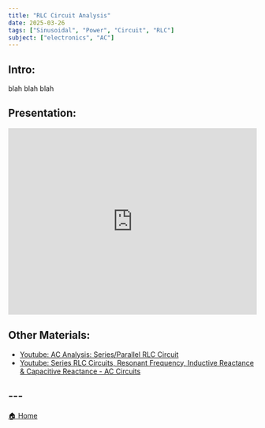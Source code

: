 ```yaml
---
title: "RLC Circuit Analysis"
date: 2025-03-26
tags: ["Sinusoidal", "Power", "Circuit", "RLC"]
subject: ["electronics", "AC"]
---
```


## Intro:

blah blah blah

## Presentation:

<div style="position: relative; width: 100%; height: 0; padding-top: 75%;">
    <iframe src="https://EngineeringShare.github.io/engineering-hub/presentations/AC-Circuit-Analysis/AC Circuit Analysis.pdf" 
        style="position: absolute; top: 0; left: 0; width: 100%; height: 100%; border: none;">
    </iframe>
</div>

## Other Materials:
* [Youtube: AC Analysis: Series/Parallel RLC Circuit](https://youtu.be/s3Daf4GC_u4?si=kmnGRi-z6lBIl9oi)
* [Youtube: Series RLC Circuits, Resonant Frequency, Inductive Reactance & Capacitive Reactance - AC Circuits](https://www.youtube.com/watch?v=2GvqQvohP2k)

## ---

<a href="https://engineeringshare.github.io/engineering-hub">🏠 Home</a>
